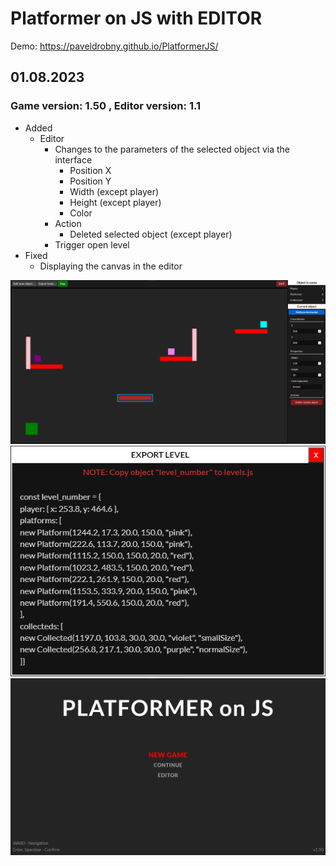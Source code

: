 # Platformer on JS with EDITOR

Demo: https://paveldrobny.github.io/PlatformerJS/

## 01.08.2023
### Game version: 1.50 , Editor version: 1.1

- Added
  - Editor
    - Changes to the parameters of the selected object via the interface
      - Position X
      - Position Y
      - Width (except player)
      - Height (except player)
      - Color
    - Action
      - Deleted selected object (except player)
    - Trigger open level
- Fixed
  - Displaying the canvas in the editor
  

![img](https://github.com/paveldrobny/PlatformerJS/blob/master/EditorUpdate.png)
![img](https://github.com/paveldrobny/PlatformerJS/blob/master/exportLevel.png)
![img](https://github.com/paveldrobny/PlatformerJS/blob/master/MainMenu.png)

